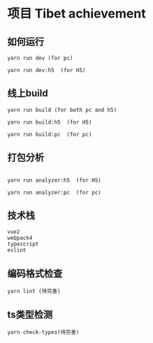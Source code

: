 # 项目 Tibet achievement

## 如何运行
```
yarn run dev (for pc)

yarn run dev:h5  (for H5)

```

## 线上build
```
yarn run build (for both pc and h5)

yarn run build:h5  (for H5)

yarn run build:pc  (for pc)

```

## 打包分析
```

yarn run analyzer:h5  (for H5)

yarn run analyzer:pc  (for pc)

```

## 技术栈
```
vue2
webpack4
typescript
eslint
```

## 编码格式检查
```
yarn lint (待完善)
```

## ts类型检测

```
yarn check-types(待完善)
```
